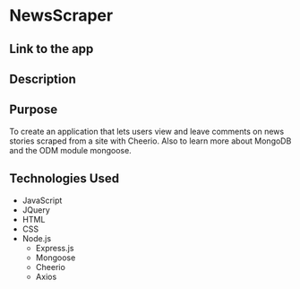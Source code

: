 # NewsScraper

## Link to the app

## Description

## Purpose

To create an application that lets users view and leave comments on news stories scraped from a site with Cheerio. Also to learn more about MongoDB and the ODM module mongoose.

## Technologies Used

- JavaScript
- JQuery
- HTML
- CSS
- Node.js
  - Express.js
  - Mongoose
  - Cheerio
  - Axios
